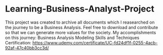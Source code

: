 # Learning-Business-Analyst-Project 
This project was created to archive all documents which I reasearched on the journey to be a Business Analysis.
Feel free to download and contribute so that we can generate more values for the society.
My accomplishments on this journey:
  Business Analysis Modeling Skills and Techniques Certification:
    https://www.udemy.com/certificate/UC-fd24df1f-0255-4acb-92af-47c40bb3cc3d/
  
